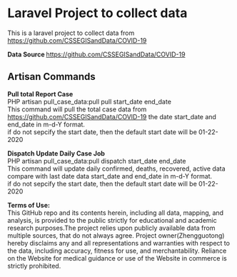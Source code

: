 # Laravel Project to collect data 


This is a laravel project to collect data from https://github.com/CSSEGISandData/COVID-19

<b>Data Source </b>
https://github.com/CSSEGISandData/COVID-19

## Artisan Commands
<b>Pull total Report Case</b><br/>
PHP artisan  pull_case_data:pull pull start_date end_date <br/>
This command will pull the total case data from https://github.com/CSSEGISandData/COVID-19 the 
date start_date and end_date in m-d-Y format.
<br>if do not sepcify the start date, then the default start date will be 01-22-2020<br>

<b>Dispatch Update Daily Case Job</b><br/>
PHP artisan  pull_case_data:pull dispatch start_date end_date <br/>
This command will update daily confirmed, deaths, recovered, active data compare with last date data
start_date and end_date in m-d-Y format.
<br>if do not sepcify the start date, then the default start date will be 01-22-2020<br>


<b>Terms of Use:</b><br>
This GitHub repo and its contents herein, including all data, mapping, and analysis,  is provided to the public strictly for educational and academic research purposes.The project relies upon publicly available data from multiple sources, that do not always agree. Project owner(Zhengguotong)  hereby disclaims any and all representations and warranties with respect to the data, including accuracy, fitness for use, and merchantability.  Reliance on the Website for medical guidance or use of the Website in commerce is strictly prohibited.

